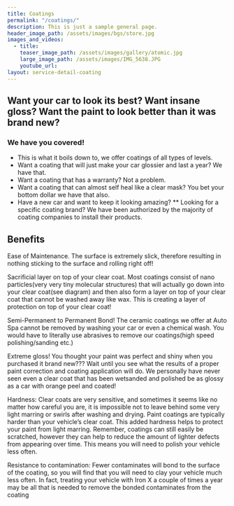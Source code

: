 ```yaml
---
title: Coatings
permalink: "/coatings/"
description: This is just a sample general page.
header_image_path: /assets/images/bgs/store.jpg
images_and_videos:
  - title:
    teaser_image_path: /assets/images/gallery/atomic.jpg
    large_image_path: /assets/images/IMG_5638.JPG
    youtube_url: 
layout: service-detail-coating
---
```


## Want your car to look its best? Want insane gloss? Want the paint to look better than it was brand new? 
### We have you covered! 

* This is what it boils down to, we offer coatings of all types of levels. 
* Want a coating that will just make your car glossier and last a year? We have that. 
* Want a coating that has a warranty? Not a problem. 
* Want a coating that can almost self heal like a clear mask? You bet your bottom dollar we have that also. 
* Have a new car and want to keep it looking amazing?
** Looking for a specific coating brand? We have been authorized by the majority of coating companies to install their products.


## Benefits
Ease of Maintenance. The surface is extremely slick, therefore resulting in nothing sticking to the surface and rolling right off!

Sacrificial layer on top of your clear coat. Most coatings consist of nano particles(very very tiny molecular structures) that will actually go down into your clear coat(see diagram) and then also form a layer on top of your clear coat that cannot be washed away like wax. This is creating a layer of protection on top of your clear coat!

Semi-Permanent to Permanent Bond! The ceramic coatings we offer at Auto Spa cannot be removed by washing your car or even a chemical wash. You would have to literally use abrasives to remove our coatings(high speed polishing/sanding etc.)

Extreme gloss! You thought your paint was perfect and shiny when you purchased it brand new??? Wait until you see what the results of a proper paint correction and coating application will do. We personally have never seen even a clear coat that has been wetsanded and polished be as glossy as a car with orange peel and coated!

Hardness: Clear coats are very sensitive, and sometimes it seems like no matter how careful you are, it is impossible not to leave behind some very light marring or swirls after washing and drying.  Paint coatings are typically harder than your vehicle’s clear coat. This added hardness helps to protect your paint from light marring.  Remember, coatings can still easily be scratched, however they can help to reduce the amount of lighter defects from appearing over time.  This means you will need to polish your vehicle less often.

Resistance to contamination: Fewer contaminates will bond to the surface of the coating, so you will find that you will need to clay your vehicle much less often.  In fact, treating your vehicle with Iron X a couple of times a year may be all that is needed to remove the bonded contaminates from the coating
